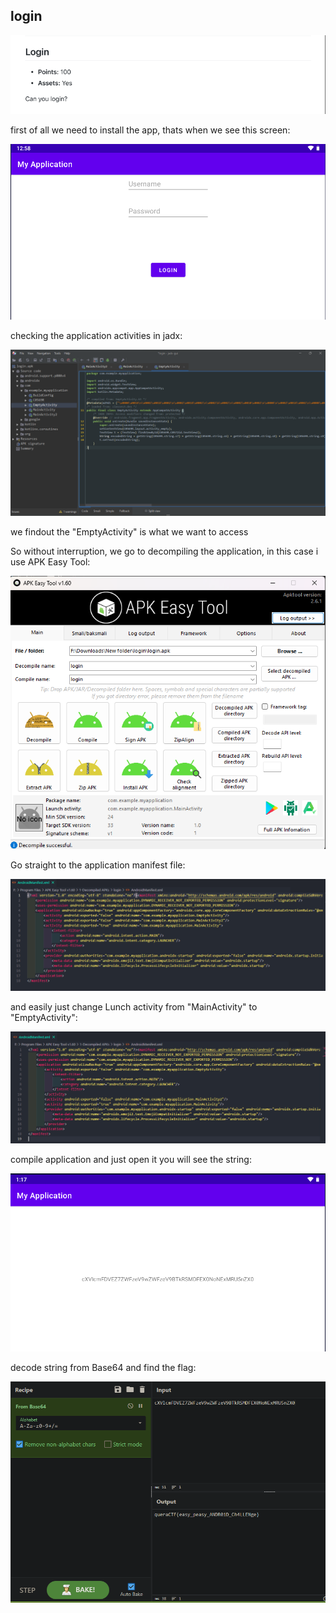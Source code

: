 ## login

<p align="center">
<img src="challange.png"/>
</p>

first of all we need to install the app, thats when we see this screen:

<p align="center">
<img src="login.png"/>
</p>

checking the application activities in jadx:

<p align="center">
<img src="jadx.png"/>
</p>

we findout the "EmptyActivity" is what we want to access

So without interruption, we go to decompiling the application, in this case i use APK Easy Tool:

<p align="center">
<img src="APK Easy Tool.png"/>
</p>

Go straight to the application manifest file:

<p align="center">
<img src="Android Manifest.png"/>
</p>

and easily just change Lunch activity from "MainActivity" to "EmptyActivity":

<p align="center">
<img src="After.png"/>
</p>

compile application and just open it you will see the string:

<p align="center">
<img src="Result.png"/>
</p>

decode string from Base64 and find the flag:

<p align="center">
<img src="decode.png"/>
</p>
